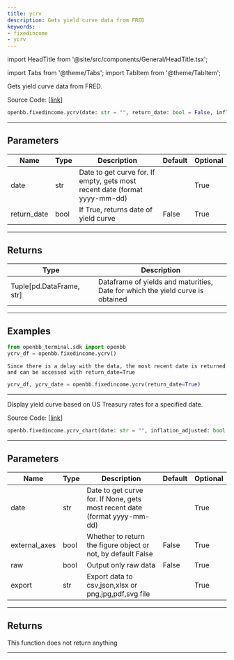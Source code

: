 ```yaml
---
title: ycrv
description: Gets yield curve data from FRED
keywords:
- fixedincome
- ycrv
---
```


import HeadTitle from '@site/src/components/General/HeadTitle.tsx';

<HeadTitle title="fixedincome.ycrv - Reference | OpenBB SDK Docs" />

import Tabs from '@theme/Tabs';
import TabItem from '@theme/TabItem';

<Tabs>
<TabItem value="model" label="Model" default>

Gets yield curve data from FRED.

Source Code: [[link](https://github.com/OpenBB-finance/OpenBBTerminal/tree/main/openbb_terminal/fixedincome/fred_model.py#L296)]

```python wordwrap
openbb.fixedincome.ycrv(date: str = "", return_date: bool = False, inflation_adjusted: bool = False, spot_or_par: Optional[str] = None)
```

---

## Parameters

| Name | Type | Description | Default | Optional |
| ---- | ---- | ----------- | ------- | -------- |
| date | str | Date to get curve for. If empty, gets most recent date (format yyyy-mm-dd) |  | True |
| return_date | bool | If True, returns date of yield curve | False | True |


---

## Returns

| Type | Description |
| ---- | ----------- |
| Tuple[pd.DataFrame, str] | Dataframe of yields and maturities,<br/>Date for which the yield curve is obtained |
---

## Examples

```python
from openbb_terminal.sdk import openbb
ycrv_df = openbb.fixedincome.ycrv()
```

```
Since there is a delay with the data, the most recent date is returned and can be accessed with return_date=True
```
```python
ycrv_df, ycrv_date = openbb.fixedincome.ycrv(return_date=True)
```

---



</TabItem>
<TabItem value="view" label="Chart">

Display yield curve based on US Treasury rates for a specified date.

Source Code: [[link](https://github.com/OpenBB-finance/OpenBBTerminal/tree/main/openbb_terminal/fixedincome/fred_view.py#L948)]

```python wordwrap
openbb.fixedincome.ycrv_chart(date: str = "", inflation_adjusted: bool = False, raw: bool = False, export: str = "", sheet_name: str = "", external_axes: bool = False)
```

---

## Parameters

| Name | Type | Description | Default | Optional |
| ---- | ---- | ----------- | ------- | -------- |
| date | str | Date to get curve for. If None, gets most recent date (format yyyy-mm-dd) |  | True |
| external_axes | bool | Whether to return the figure object or not, by default False | False | True |
| raw | bool | Output only raw data | False | True |
| export | str | Export data to csv,json,xlsx or png,jpg,pdf,svg file |  | True |


---

## Returns

This function does not return anything

---



</TabItem>
</Tabs>